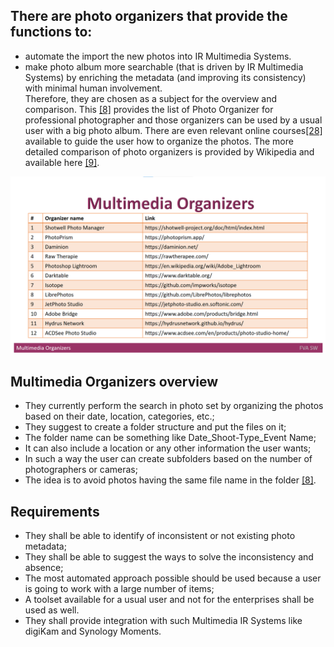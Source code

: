## There are photo organizers that provide the functions to:
* automate the import the new photos into IR Multimedia Systems. 
* make photo album more searchable (that is driven by IR Multimedia Systems) by enriching the metadata (and improving its consistency) with minimal human involvement.  
  Therefore, they are chosen as a subject for the overview and comparison. 
This [[8]](./REFERENCES.md) provides the list of Photo Organizer for professional photographer and those organizers can be used by a usual user with a big photo album. 
There are even relevant online courses[[28]](./REFERENCES.md) available to guide the user how to organize the photos.
The more detailed comparison of photo organizers is provided by Wikipedia and available here [[9]](./REFERENCES.md).
<img src="FVAMDImages/MultimediaOrganizers.png" alt="MultimediaOrganizers.png"/>

## Multimedia Organizers overview
* They currently perform the search in photo set by organizing the photos based on their date, location, categories, etc.;
* They suggest to create a folder structure and put the files on it;
* The folder name can be something like Date_Shoot-Type_Event Name;
* It can also include a location or any other information the user wants;
* In such a way the user can create subfolders based on the number of photographers or cameras;
* The idea is to avoid photos having the same file name in the folder [[8]](./REFERENCES.md).

## Requirements
* They shall be able to identify of inconsistent or not existing photo metadata;
* They shall be able to suggest the ways to solve the inconsistency and absence;
* The most automated approach possible should be used because a user is going to work with a large number of items;
* A toolset available for a usual user and not for the enterprises shall be used as well.
* They shall provide integration with such Multimedia IR Systems like digiKam and Synology Moments.
